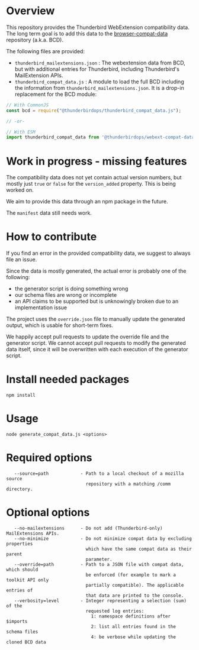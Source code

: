 Overview
========

This repository provides the Thunderbird WebExtension compatibility data. The long
term goal is to add this data to the [browser-compat-data](https://github.com/mdn/browser-compat-data)
repository (a.k.a. BCD).

The following files are provided:
 - `thunderbird_mailextensions.json` : The webextension data from BCD, but with
    additional entries for Thunderbird, including Thunderbird's MailExtension APIs.
- `thunderbird_compat_data.js` : A module to load the full BCD including the
   information from `thunderbird_mailextensions.json`. It is a drop-in replacement
   for the BCD module:

``` javascript
// With CommonJS
const bcd = require("@thunderbirdops/thunderbird_compat_data.js");

// -or-

// With ESM
import thunderbird_compat_data from '@thunderbirdops/webext-compat-data';
```  

Work in progress - missing features
===================================

The compatibility data does not yet contain actual version numbers, but mostly just
`true` or `false` for the `version_added` property. This is being worked on.

We aim to provide this data through an npm package in the future.

The `manifest` data still needs work.

How to contribute
=================

If you find an error in the provided compatibility data, we suggest to always file
an issue.

Since the data is mostly generated, the actual error is probably one of the following: 
* the generator script is doing something wrong
* our schema files are wrong or incomplete
* an API claims to be supported but is unknowingly broken due to an implementation
  issue

The project uses the `override.json` file to manually update the generated output,
which is usable for short-term fixes.

We happily accept pull requests to update the override file and the generator script.
We cannot accept pull requests to modify the generated data itself, since it will
be overwritten with each execution of the generator script.

Install needed packages
=======================

```
npm install
```

Usage
=====

```
node generate_compat_data.js <options>
```
    
Required options
================
```
   --source=path            - Path to a local checkout of a mozilla source
                              repository with a matching /comm directory.
```

Optional options
================
```
   --no-mailextensions      - Do not add (Thunderbird-only) MailExtensions APIs.
   --no-minimize            - Do not minimize compat data by excluding properties
                              which have the same compat data as their parent
                              parameter.
   --override=path          - Path to a JSON file with compat data, which should
                              be enforced (for example to mark a toolkit API only
                              partially compatible). The applicable entries of
                              that data are printed to the console.
   --verbosity=level        - Integer representing a selection (sum) of the
                              requested log entries: 
                                1: namespace definitions after $imports
                                2: list all entries found in the schema files
                                4: be verbose while updating the cloned BCD data
```